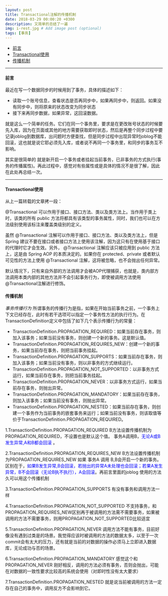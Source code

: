 ```yaml
---
layout: post
title: Transactional注解的传播机制
date: 2018-03-29 00:00:20 +0300
description: 又简单的总结了一遍
img: i-rest.jpg # Add image post (optional)
tags: [事务]
---
```


- [前言](#前言)
- [Transactional使用](#Transactional使用)
- [传播机制](#传播机制)

---
#### 前言

最近在写一个数据同步的时候用到了事务，具体的描述如下：
- 读取一个账号信息，查看状态是否再同步中，如果再同步中，则返回。如果没有同步中，则将原来的状态改变为同步状态
- 接下来再同步数据，如果异常，这回滚数据。

就是这么一个简单的任务。它们在同一个事务里，要求是在更改账号状态的时候要先入库，因为在页面或其他的地方需要获取即时状态，然后是再整个同步过程中要记录joblog到数据库，出问题时方便查找，但是同步过程中出现异常时joblog不能回滚，这也就是说它耶必须先入库，或者说不再同一个事务里，和同步的事务互不影响。

其实是很简单的 就是新开启一个事务或者挂起当前事务，已非事务的方式执行(事务的传播属性)。再此过程中，感觉对有些属性或是具体的情况不是很了解，因此在此处再总结一次。

---
#### Transactional使用

从上一篇转载的文章拷一段：

@Transactional 可以作用于接口、接口方法、类以及类方法上。当作用于类上时，该类的所有 public 方法将都具有该类型的事务属性，同时，我们也可以在方法级别使用该标注来覆盖类级别的定义。

虽然 @Transactional 注解可以作用于接口、接口方法、类以及类方法上，但是 Spring 建议不要在接口或者接口方法上使用该注解，因为这只有在使用基于接口的代理时它才会生效。另外， @Transactional 注解应该只被应用到 public 方法上，这是由 Spring AOP 的本质决定的。如果你在 protected、private 或者默认可见性的方法上使用 @Transactional 注解，这将被忽略，也不会抛出任何异常。

默认情况下，只有来自外部的方法调用才会被AOP代理捕获，也就是，类内部方法调用本类内部的其他方法并不会引起事务行为，即使被调用方法使用@Transactional注解进行修饰。

#### 传播机制

*事务传播行为*
所谓事务的传播行为是指，如果在开始当前事务之前，一个事务上下文已经存在，此时有若干选项可以指定一个事务性方法的执行行为。在TransactionDefinition定义中包括了如下几个表示传播行为的常量：
- TransactionDefinition.PROPAGATION_REQUIRED：如果当前存在事务，则加入该事务；如果当前没有事务，则创建一个新的事务。这是默认值。
- TransactionDefinition.PROPAGATION_REQUIRES_NEW：创建一个新的事务，如果当前存在事务，则把当前事务挂起。
- TransactionDefinition.PROPAGATION_SUPPORTS：如果当前存在事务，则加入该事务；如果当前没有事务，则以非事务的方式继续运行。
- TransactionDefinition.PROPAGATION_NOT_SUPPORTED：以非事务方式运行，如果当前存在事务，则把当前事务挂起。
- TransactionDefinition.PROPAGATION_NEVER：以非事务方式运行，如果当前存在事务，则抛出异常。
- TransactionDefinition.PROPAGATION_MANDATORY：如果当前存在事务，则加入该事务；如果当前没有事务，则抛出异常。
- TransactionDefinition.PROPAGATION_NESTED：如果当前存在事务，则创建一个事务作为当前事务的嵌套事务来运行；如果当前没有事务，则该取值等价于TransactionDefinition.PROPAGATION_REQUIRED。

1.TransactionDefinition.PROPAGATION_REQUIRED
  B方法设置传播机制为PROPAGATION_REQUIRED，不设置也是默认这个值。
  事务A调用B，<span style="color:blue">无论A或B发生异常,A和B都会回滚</span>
 。

2.TransactionDefinition.PROPAGATION_REQUIRES_NEW
  B方法设置传播机制为PROPAGATION_REQUIRES_NEW
  如果 事务A 调用 B,B会开启一个新的事务。区别在于，<span style="color:blue">如果B发生异常,B会回滚，若抛出的异常A未处理也会回滚；若果A发生异常，B不会回滚（无论B执不执行），A会回滚</span>。再前言里面的joblog 使用的方法久可以用这个传播机制

3.TransactionDefinition.PROPAGATION_SUPPORTS
有没有事务和调用方法一样

4.TransactionDefinition.PROPAGATION_NOT_SUPPORTED
不支持事务，和PROPAGATION_REQUIRES_NEW区别再于被调用的方法需不需要事务，如果被调用的方法不需要事务，则用PROPAGATION_NOT_SUPPORTED比较适宜

5.TransactionDefinition.PROPAGATION_NEVER
调用方法不能有事务，目前好像没有遇到过类是的场景。我觉得应该时被调用的方法的数据太多，以至于一次commit会有太大的压力，还有就是当前的对数据的操作必须马上立即进入数据库，无论成功与否的场景。

6.TransactionDefinition.PROPAGATION_MANDATORY
感觉这个和PROPAGATION_NEVER 刚好相反，调用的方法必须有事务，否则会抛出，可能在对数据的一致性要求比较高的系统会使用（对即时性没有太大要求）

7.TransactionDefinition.PROPAGATION_NESTED
就是说当前被调用的方法一定存在自己的事务中，调用反方不会影响到它。